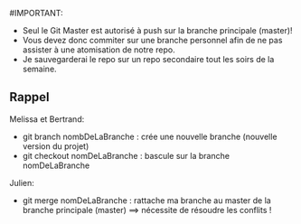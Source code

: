 #IMPORTANT:

* Seul le Git Master est autorisé à push sur la branche principale (master)!
* Vous devez donc commiter sur une branche personnel afin de ne pas assister à une atomisation de notre repo.
* Je sauvegarderai le repo sur un repo secondaire tout les soirs de la semaine.

## Rappel

Melissa et Bertrand:

* git branch nombDeLaBranche : crée une nouvelle branche (nouvelle version du projet)
* git checkout nomDeLaBranche : bascule sur la branche nomDeLaBranche

Julien:

* git merge nomDeLaBranche : rattache ma branche au master de la branche principale (master) ==> nécessite de résoudre les conflits !   